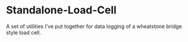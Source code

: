 # Standalone-Load-Cell

A set of utilities I've put together for data logging of a wheatstone bridge style load cell.